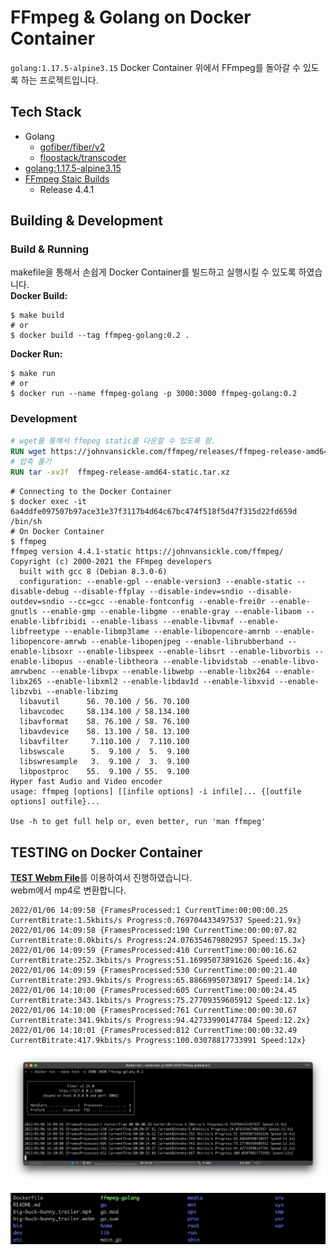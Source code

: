 # FFmpeg & Golang on Docker Container
`golang:1.17.5-alpine3.15` Docker Container 위에서 FFmpeg를 돌아갈 수 있도록 하는 프로젝트입니다.

## Tech Stack 
- Golang
  - [gofiber/fiber/v2](https://github.com/gofiber/fiber)
  - [floostack/transcoder](https://pkg.go.dev/github.com/floostack/transcoder)
- [golang:1.17.5-alpine3.15](https://hub.docker.com/_/golang/)
- [FFmpeg Staic Builds](https://johnvansickle.com/ffmpeg/)
    - Release 4.4.1

## Building & Development

### Build & Running
makefile을 통해서 손쉽게 Docker Container를 빌드하고 실행시킬 수 있도록 하였습니다.  
**Docker Build:**
```shell
$ make build
# or
$ docker build --tag ffmpeg-golang:0.2 .
```

**Docker Run:**
```shell
$ make run
# or 
$ docker run --name ffmpeg-golang -p 3000:3000 ffmpeg-golang:0.2
```

### Development
```dockerfile
# wget를 통해서 ffmpeg static를 다운할 수 있도록 함.
RUN wget https://johnvansickle.com/ffmpeg/releases/ffmpeg-release-amd64-static.tar.xz
# 압축 풀기
RUN tar -xvJf  ffmpeg-release-amd64-static.tar.xz
```

```shell
# Connecting to the Docker Container
$ docker exec -it 6a4ddfe097507b97ace31e37f3117b4d64c67bc474f518f5d47f315d22fd659d /bin/sh
# On Docker Container
$ ffmpeg
ffmpeg version 4.4.1-static https://johnvansickle.com/ffmpeg/  Copyright (c) 2000-2021 the FFmpeg developers
  built with gcc 8 (Debian 8.3.0-6)
  configuration: --enable-gpl --enable-version3 --enable-static --disable-debug --disable-ffplay --disable-indev=sndio --disable-outdev=sndio --cc=gcc --enable-fontconfig --enable-frei0r --enable-gnutls --enable-gmp --enable-libgme --enable-gray --enable-libaom --enable-libfribidi --enable-libass --enable-libvmaf --enable-libfreetype --enable-libmp3lame --enable-libopencore-amrnb --enable-libopencore-amrwb --enable-libopenjpeg --enable-librubberband --enable-libsoxr --enable-libspeex --enable-libsrt --enable-libvorbis --enable-libopus --enable-libtheora --enable-libvidstab --enable-libvo-amrwbenc --enable-libvpx --enable-libwebp --enable-libx264 --enable-libx265 --enable-libxml2 --enable-libdav1d --enable-libxvid --enable-libzvbi --enable-libzimg
  libavutil      56. 70.100 / 56. 70.100
  libavcodec     58.134.100 / 58.134.100
  libavformat    58. 76.100 / 58. 76.100
  libavdevice    58. 13.100 / 58. 13.100
  libavfilter     7.110.100 /  7.110.100
  libswscale      5.  9.100 /  5.  9.100
  libswresample   3.  9.100 /  3.  9.100
  libpostproc    55.  9.100 / 55.  9.100
Hyper fast Audio and Video encoder
usage: ffmpeg [options] [[infile options] -i infile]... {[outfile options] outfile}...

Use -h to get full help or, even better, run 'man ffmpeg'
```

## TESTING on Docker Container
[**TEST Webm File**](https://www.webmfiles.org/demo-files/)를 이용하여서 진행하였습니다.  
webm에서 mp4로 변환합니다.

```shell
2022/01/06 14:09:58 {FramesProcessed:1 CurrentTime:00:00:00.25 CurrentBitrate:1.5kbits/s Progress:0.769704433497537 Speed:21.9x}
2022/01/06 14:09:58 {FramesProcessed:190 CurrentTime:00:00:07.82 CurrentBitrate:0.0kbits/s Progress:24.076354679802957 Speed:15.3x}
2022/01/06 14:09:59 {FramesProcessed:410 CurrentTime:00:00:16.62 CurrentBitrate:252.3kbits/s Progress:51.16995073891626 Speed:16.4x}
2022/01/06 14:09:59 {FramesProcessed:530 CurrentTime:00:00:21.40 CurrentBitrate:293.9kbits/s Progress:65.88669950738917 Speed:14.1x}
2022/01/06 14:10:00 {FramesProcessed:605 CurrentTime:00:00:24.45 CurrentBitrate:343.1kbits/s Progress:75.27709359605912 Speed:12.1x}
2022/01/06 14:10:00 {FramesProcessed:761 CurrentTime:00:00:30.67 CurrentBitrate:341.9kbits/s Progress:94.42733990147784 Speed:12.2x}
2022/01/06 14:10:01 {FramesProcessed:812 CurrentTime:00:00:32.49 CurrentBitrate:417.9kbits/s Progress:100.03078817733991 Speed:12x}
```

![](./images/01.png)

![](./images/02.png)